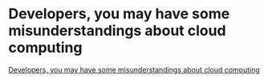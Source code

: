 # Developers, you may have some misunderstandings about cloud computing
[Developers, you may have some misunderstandings about cloud computing](https://aiwithcloud.com/2022/09/15/developers_you_may_have_some_misunderstandings_about_cloud_computing/)